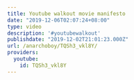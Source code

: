 ```yaml
---
title: Youtube walkout movie manifesto
date: "2019-12-06T02:07:24+08:00"
type: video
description: '#youtubewalkout'
publishdate: "2019-12-02T21:01:23.000Z"
url: /anarchoboy/TQSh3_vkl8Y/
providers:
  youtube:
    id: TQSh3_vkl8Y
---
```

